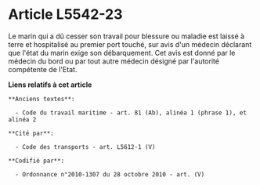# Article L5542-23

Le marin qui a dû cesser son travail pour blessure ou maladie est laissé à terre et hospitalisé au premier port touché, sur
avis d'un médecin déclarant que l'état du marin exige son débarquement. Cet avis est donné par le médecin du bord ou par tout
autre médecin désigné par l'autorité compétente de l'Etat.

**Liens relatifs à cet article**

	**Anciens textes**:

	  - Code du travail maritime - art. 81 (Ab), alinéa 1 (phrase 1), et alinéa 2

	**Cité par**:

	  - Code des transports - art. L5612-1 (V)

	**Codifié par**:

	  - Ordonnance n°2010-1307 du 28 octobre 2010 - art. (V)
